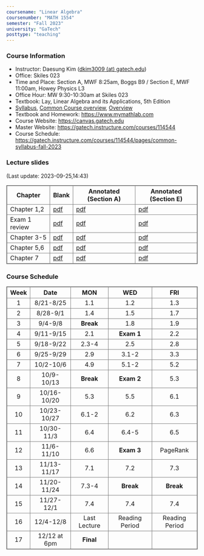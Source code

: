 ```yaml
---
coursename: "Linear Algebra"
coursenumber: "MATH 1554"
semester: "Fall 2023"
university: "GaTech"
posttype: "teaching"
---
```


### Course Information
- Instructor: Daesung Kim ([dkim3009 (at) gatech.edu](mailto:dkim3009@gatech.edu))
- Office: Skiles 023
- Time and Place: Section A, MWF 8:25am, Boggs B9 / Section E, MWF 11:00am, Howey Physics L3 
- Office Hour: MW 9:30-10:30am at Skiles 023 
- Textbook: Lay, Linear Algebra and its Applications, 5th Edition
- [Syllabus](https://gatech.instructure.com/courses/114544/pages/common-syllabus-fall-2023), [Common Course overview](https://sbarone7.math.gatech.edu/ma1554_course_overview.pdf), [Overview](m1554-overview.pdf)
- Textbook and Homework: https://www.mymathlab.com 
- Course Website: https://canvas.gatech.edu
- Master Website: https://gatech.instructure.com/courses/114544
- Course Schedule: https://gatech.instructure.com/courses/114544/pages/common-syllabus-fall-2023

### Lecture slides
(Last update: 2023-09-25,14:43)

| Chapter       | Blank                                                               | Annotated (Section A)          | Annotated (Section E)          |
| -             | -                                                                   | -                              | -                              |
| Chapter 1,2   | [pdf](https://sbarone7.math.gatech.edu/Chapters_1_and_2.pdf)        | [pdf](m1554-chap12-A.pdf)      | [pdf](m1554-chap12-E.pdf)      |
| Exam 1 review | [pdf](m1554-exam1review.pdf)                                        | [pdf](m1554-exam1review-A.pdf) | [pdf](m1554-exam1review-E.pdf) |
| Chapter 3-5   | [pdf](https://sbarone7.math.gatech.edu/Chapters_3_thru_5.pdf)       | [pdf](m1554-chap35-A.pdf)      | [pdf](m1554-chap35-E.pdf)      |
| Chapter 5,6   | [pdf](https://sbarone7.math.gatech.edu/Chapters_5_and_6.pdf)        | [pdf](m1554-chap56-A.pdf)      | [pdf](m1554-chap56-E.pdf)      |
| Chapter 7     | [pdf](https://sbarone7.math.gatech.edu/Chapters_PageRank_and_7.pdf) | [pdf](m1554-chapP7-A.pdf)      | [pdf](m1554-chapP7-E.pdf)      |

### Course Schedule
| Week  | Date         | MON          | WED            | FRI            |
| :---: | :---:        | :---:        | :---:          | :---:          |
| 1     | 8/21-8/25    | 1.1          | 1.2            | 1.3            |
| 2     | 8/28-9/1     | 1.4          | 1.5            | 1.7            |
| 3     | 9/4-9/8      | **Break**    | 1.8            | 1.9            |
| 4     | 9/11-9/15    | 2.1          | **Exam 1**     | 2.2            |
| 5     | 9/18-9/22    | 2.3-4        | 2.5            | 2.8            |
| 6     | 9/25-9/29    | 2.9          | 3.1-2          | 3.3            |
| 7     | 10/2-10/6    | 4.9          | 5.1-2          | 5.2            |
| 8     | 10/9-10/13   | **Break**    | **Exam 2**     | 5.3            |
| 9     | 10/16-10/20  | 5.3          | 5.5            | 6.1            |
| 10    | 10/23-10/27  | 6.1-2        | 6.2            | 6.3            |
| 11    | 10/30-11/3   | 6.4          | 6.4-5          | 6.5            |
| 12    | 11/6-11/10   | 6.6          | **Exam 3**     | PageRank       |
| 13    | 11/13-11/17  | 7.1          | 7.2            | 7.3            |
| 14    | 11/20-11/24  | 7.3-4        | **Break**      | **Break**      |
| 15    | 11/27-12/1   | 7.4          | 7.4            | 7.4            |
| 16    | 12/4-12/8    | Last Lecture | Reading Period | Reading Period |
| 17    | 12/12 at 6pm | **Final**    |                |                |


<style>
table, th, td {
  border: 1px solid #777;
  border-collapse: collapse;
}
</style>

